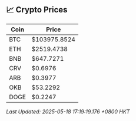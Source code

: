 ## 📈 Crypto Prices

| Coin | Price |
| ---- | ----- |
| BTC | $103975.8524 |
| ETH | $2519.4738 |
| BNB | $647.7271 |
| CRV | $0.6976 |
| ARB | $0.3977 |
| OKB | $53.2292 |
| DOGE | $0.2247 |

_Last Updated: 2025-05-18 17:19:19.176 +0800 HKT_